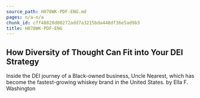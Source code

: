 ```yaml
---
source_path: H078WK-PDF-ENG.md
pages: n/a-n/a
chunk_id: cff48828d00272add7a3215bda448df36e5ad9b3
title: H078WK-PDF-ENG
---
```

## How Diversity of Thought Can Fit into Your DEI Strategy

Inside the DEI journey of a Black-owned business, Uncle Nearest, which has become the fastest-growing whiskey brand in the United States. by Ella F. Washington
